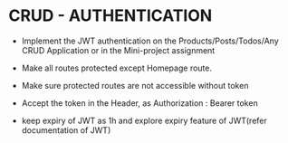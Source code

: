 # CRUD - AUTHENTICATION

- Implement the JWT authentication on the Products/Posts/Todos/Any CRUD Application or in the Mini-project assignment

- Make all routes protected except Homepage route.

- Make sure protected routes are not accessible without token

- Accept the token in the Header, as Authorization : Bearer token

- keep expiry of JWT as 1h and explore expiry feature of JWT(refer documentation of JWT)
